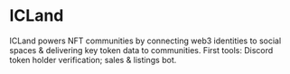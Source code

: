# ICLand
ICLand powers NFT communities by connecting web3 identities to social spaces &amp; delivering key token data to communities. First tools: Discord token holder verification; sales &amp; listings bot.
